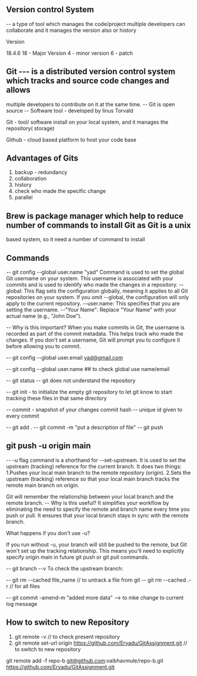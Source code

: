 ## Version control System

-- a type of tool which manages the code/project
multiple developers can collaborate and it manages the version also
or history

Version

18.4.6
18 - Major Version
4  - minor version
6  - patch


## Git --- is a distributed version control system which tracks and source code changes and allows
multiple developers to contribute on it at the same time.
-- Git is open source
-- Software tool - developed by linus Torvald

Git - tool/ software install on your local system, and it manages the repository( storage)

Github -  cloud based platform to host your code base
## Advantages of Gits

1. backup - redundancy
2. collaboration
3. history
4. check who made the specific change
5. parallel

## Brew is package manager which help to reduce number of commands to install Git as Git is a unix
based system, so it need a number of command to install

## Commands

-- git config --global user.name "yad"
    Command is used to set the global Git username on your system. 
    This username is associated with your commits and is used to identify who made the changes in a repository.
    --global: This flag sets the configuration globally, meaning it applies to all Git repositories on your system. 
       If you omit --global, the configuration will only apply to the current repository.
    --user.name: This specifies that you are setting the username.
    --"Your Name": Replace "Your Name" with your actual name (e.g., "John Doe").

-- Why is this important?
   When you make commits in Git, the username is recorded as part of the commit metadata. 
   This helps track who made the changes.
   If you don't set a username, Git will prompt you to configure it before allowing you to commit.

-- git config --global user.email yad@gmail.com

-- git config --global user.name ## to check global use name/email

-- git status --  git does not understand the repository

-- git init - to initialize the empty git repository
   to let git know to start tracking these files in that same directory

-- commit - snapshot of your changes
   commit hash -- unique id given to every commit

-- git add .
-- git commit -m "put a description of file"
-- git push

## git push -u origin main 
-- -u flag command is a shorthand for --set-upstream. 
It is used to set the upstream (tracking) reference for the current branch.
It does two things:
1.Pushes your local main branch to the remote repository (origin).
2.Sets the upstream (tracking) reference so that your local main branch tracks the remote main branch on origin.

Git will remember the relationship between your local branch and the remote branch. 
 -- Why is this useful?
It simplifies your workflow by eliminating the need to specify the remote and branch name every time you push or pull.
It ensures that your local branch stays in sync with the remote branch.

What happens if you don't use -u?

If you run without -u, your branch will still be pushed to the remote, but Git won't set up the tracking relationship. 
This means you'll need to explicitly specify origin main in future git push or git pull commands.

-- git branch --v  To check the upstream branch:

-- git rm --cached file_name // to untrack a file from git
-- git rm --cached .-r // for all files

-- git commit -amend-m "added more data" --> to mke change to current log message

## How to switch to new Repository

1. git remote -v // to check present repository
2. git remote set-url origin https://github.com/Eryadu/GitAssignment.git // to switch to new repository

git remote add -f repo-b git@github.com:vaibhavmule/repo-b.git
https://github.com/Eryadu/GitAssignment.git